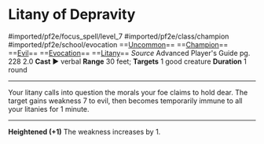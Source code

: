 # Litany of Depravity
#imported/pf2e/focus_spell/level_7 #imported/pf2e/class/champion #imported/pf2e/school/evocation 
==[Uncommon](uncommon.md)== ==[Champion](rules/traits/champion.md)== ==[Evil](evil.md)== ==[Evocation](evocation.md)== ==[Litany](litany.md)==
*Source* Advanced Player's Guide pg. 228 2.0
**Cast** ► verbal
**Range** 30 feet; **Targets** 1 good creature
**Duration** 1 round

---
Your litany calls into question the morals your foe claims to hold dear. The target gains weakness 7 to evil, then becomes temporarily immune to all your litanies for 1 minute.

<hr>

**Heightened (+1)** The weakness increases by 1.